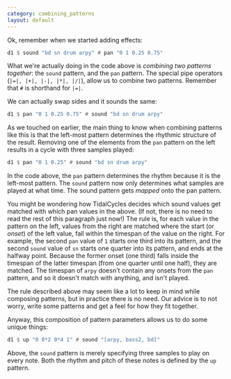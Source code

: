 ```yaml
---
category: combining_patterns
layout: default
---
```


Ok, remember when we started adding effects:

~~~haskell
d1 $ sound "bd sn drum arpy" # pan "0 1 0.25 0.75"
~~~

What we're actually doing in the code above is
_combining two patterns together_: the `sound` pattern, and the `pan` pattern.
The special pipe operators (`|=|, |+|, |-|, |*|, |/|`), allow us to combine
two patterns. Remember that `#` is shorthand for `|=|`.

We can actually swap sides and it sounds the same:

~~~haskell
d1 $ pan "0 1 0.25 0.75" # sound "bd sn drum arpy"
~~~

As we touched on earlier, the main thing to know when combining
patterns like this is that the left-most pattern determines the
rhythmic structure of the result. Removing one of the elements from
the `pan` pattern on the left results in a cycle with three samples
played:

~~~haskell
d1 $ pan "0 1 0.25" # sound "bd sn drum arpy"
~~~

In the code above, the `pan` pattern determines the rhythm because it is the
left-most pattern. The `sound` pattern now only determines what samples are
played at what time. The sound pattern gets _mapped_ onto the pan pattern.

You might be wondering how TidalCycles decides which sound values get
matched with which pan values in the above. (If not, there is no need
to read the rest of this paragraph just now!) The rule is, for each
value in the pattern on the left, values from the right are matched
where the start (or *onset*) of the left value, fall within the
timespan of the value on the right. For example, the second `pan`
value of `1` starts one third into its pattern, and the second `sound`
value of `sn` starts one quarter into its pattern, and ends at the
halfway point. Because the former onset (one third) falls inside the
timespan of the latter timespan (from one quarter until one half),
they are matched. The timespan of `arpy` doesn't contain any onsets
from the `pan` pattern, and so it doesn't match with anything, and
isn't played.

The rule described above may seem like a lot to keep in mind while
composing patterns, but in practice there is no need. Our advice is to
not worry, write some patterns and get a feel for how they fit together.

Anyway, this composition of pattern parameters allows us to do some
unique things:

~~~haskell
d1 $ up "0 0*2 0*4 1" # sound "[arpy, bass2, bd]"
~~~

Above, the `sound` pattern is merely specifying three samples to play
on every note.  Both the rhythm and pitch of these notes is defined by
the `up` pattern.

